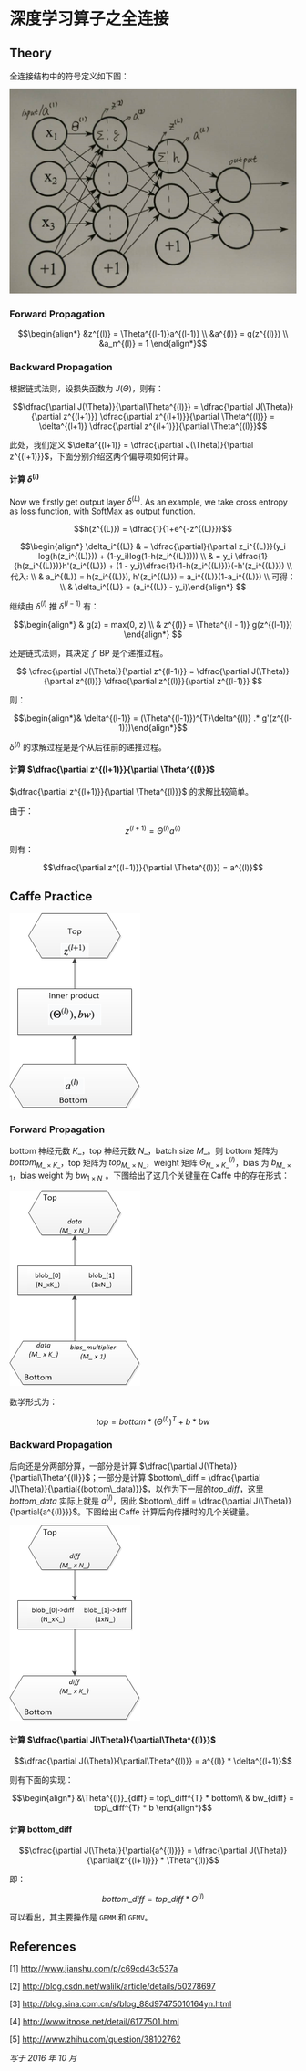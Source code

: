 # 深度学习算子之全连接

## Theory
全连接结构中的符号定义如下图：

![FC Layer|center|400x0](assets/fully-connected/image-0.png)

### Forward Propagation

$$\begin{align*}
&z^{(l)} = \Theta^{(l-1)}a^{(l-1)} \\
&a^{(l)} = g(z^{(l)}) \\
&a_n^{(l)} = 1
\end{align*}$$

### Backward Propagation

根据链式法则，设损失函数为 $J(\Theta)$，则有：

$$\dfrac{\partial J(\Theta)}{\partial\Theta^{(l)}} = \dfrac{\partial J(\Theta)}{\partial z^{(l+1)}} \dfrac{\partial z^{(l+1)}}{\partial \Theta^{(l)}} = \delta^{(l+1)}  \dfrac{\partial z^{(l+1)}}{\partial \Theta^{(l)}}$$

此处，我们定义 $\delta^{(l+1)} = \dfrac{\partial J(\Theta)}{\partial z^{(l+1)}}$，下面分别介绍这两个偏导项如何计算。

#### 计算 $\delta^{(l)}$

Now we firstly get output layer $\delta^{(L)}$. As an example, we take cross entropy as loss function, with SoftMax as output function.

$$h(z^{(L)}) = \dfrac{1}{1+e^{-z^{(L)}}}$$

$$\begin{align*} \delta_i^{(L)} & = \dfrac{\partial}{\partial z_i^{(L)}}(y_i log(h(z_i^{(L)})) + (1-y_i)log(1-h(z_i^{(L)}))) \\
     & = y_i \dfrac{1}{h(z_i^{(L)})}h'(z_i^{(L)}) + (1 - y_i)\dfrac{1}{1-h(z_i^{(L)})}(-h'(z_i^{(L)})) \\
  代入: \\
  & a_i^{(L)} = h(z_i^{(L)}), h'(z_i^{(L)}) = a_i^{(L)}(1-a_i^{(L)}) \\
  可得： \\
  & \delta_i^{(L)} = (a_i^{(L)} - y_i)\end{align*} $$

继续由 $\delta^{(l)}$ 推 $\delta^{(l-1)}$ 有：

$$\begin{align*}
  & g(z) = max(0, z) \\
  & z^{(l)} = \Theta^{(l - 1)} g(z^{(l-1)}) \end{align*} $$

还是链式法则，其决定了 BP 是个递推过程。

$$ \dfrac{\partial J(\Theta)}{\partial z^{(l-1)}}  =  \dfrac{\partial J(\Theta)}{\partial z^{(l)}}  \dfrac{\partial  z^{(l)}}{\partial z^{(l-1)}} $$
    
则：

$$\begin{align*}& \delta^{(l-1)} = (\Theta^{(l-1)})^{T}\delta^{(l)} .* g'(z^{(l-1)})\end{align*}$$

$\delta^{(l)}$ 的求解过程是是个从后往前的递推过程。

#### 计算 $\dfrac{\partial z^{(l+1)}}{\partial \Theta^{(l)}}$

$\dfrac{\partial z^{(l+1)}}{\partial \Theta^{(l)}}$ 的求解比较简单。

由于：

$$z^{(l+1)} = \Theta^{(l)}a^{(l)}$$

则有：

$$\dfrac{\partial z^{(l+1)}}{\partial \Theta^{(l)}} = a^{(l)}$$

## Caffe Practice

![Alt text|center](assets/fully-connected/image-1.png)

### Forward Propagation

bottom 神经元数 $K\_$，top 神经元数 $N\_$，batch size $M\_$。则 bottom 矩阵为 $bottom_{M\_ \times K\_}$，top 矩阵为 $top_{M\_ \times N\_}$，weight 矩阵 $\Theta^{(l)}_{N\_ \times K\_}$，bias 为 $b_{M\_ \times 1}$，bias weight 为 $bw_{1 \times N\_}$。下图给出了这几个关键量在 Caffe 中的存在形式：

![Alt text|center](assets/fully-connected/image-2.png)

数学形式为：

$$top = bottom * (\Theta^{(l)})^{T} + b * bw$$

### Backward Propagation

后向还是分两部分算，一部分是计算 $\dfrac{\partial J(\Theta)}{\partial\Theta^{(l)}}$；一部分是计算 $bottom\_diff = \dfrac{\partial J(\Theta)}{\partial{(bottom\_data)}}$，以作为下一层的$top\_diff$，这里 $bottom\_data$ 实际上就是 $a^{(l)}$，因此 $bottom\_diff = \dfrac{\partial J(\Theta)}{\partial{a^{(l)}}}$。下图给出 Caffe 计算后向传播时的几个关键量。

![Alt text|center](assets/fully-connected/image-3.png)

#### 计算 $\dfrac{\partial J(\Theta)}{\partial\Theta^{(l)}}$

$$\dfrac{\partial J(\Theta)}{\partial\Theta^{(l)}} =  a^{(l)} * \delta^{(l+1)}$$

则有下面的实现：

$$\begin{align*}
&\Theta^{(l)}_{diff} = top\_diff^{T} * bottom\\
& bw_{diff} = top\_diff^{T} * b
\end{align*}$$

#### 计算 bottom_diff

$$\dfrac{\partial J(\Theta)}{\partial{a^{(l)}}} = \dfrac{\partial J(\Theta)}{\partial{z^{(l+1)}}} * \Theta^{(l)}$$

即：

$$bottom\_diff = top\_diff * \Theta^{(l)}$$

可以看出，其主要操作是 `GEMM` 和 `GEMV`。

## References
[1] http://www.jianshu.com/p/c69cd43c537a

[2] http://blog.csdn.net/walilk/article/details/50278697

[3] http://blog.sina.com.cn/s/blog_88d97475010164yn.html

[4] http://www.itnose.net/detail/6177501.html

[5] http://www.zhihu.com/question/38102762

*写于 2016 年 10 月*